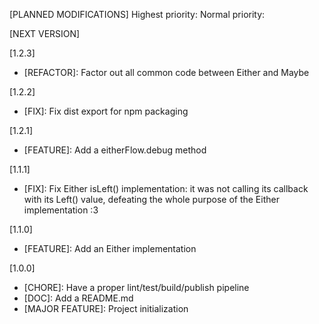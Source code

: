 [PLANNED MODIFICATIONS]
Highest priority:
Normal priority:

[NEXT VERSION]

[1.2.3]
- [REFACTOR]: Factor out all common code between Either and Maybe

[1.2.2]
- [FIX]: Fix dist export for npm packaging

[1.2.1]
- [FEATURE]: Add a eitherFlow.debug method

[1.1.1]
- [FIX]: Fix Either isLeft() implementation: it was not calling its callback
  with its Left() value, defeating the whole purpose of the Either
  implementation :3

[1.1.0]
- [FEATURE]: Add an Either implementation

[1.0.0]
- [CHORE]: Have a proper lint/test/build/publish pipeline
- [DOC]: Add a README.md
- [MAJOR FEATURE]: Project initialization
